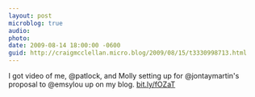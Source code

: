 ```yaml
---
layout: post
microblog: true
audio: 
photo: 
date: 2009-08-14 18:00:00 -0600
guid: http://craigmcclellan.micro.blog/2009/08/15/t3330998713.html
---
```

I got video of me, @patlock, and Molly setting up for @jontaymartin's proposal to @emsylou up on my blog. [bit.ly/fOZaT](http://bit.ly/fOZaT)
